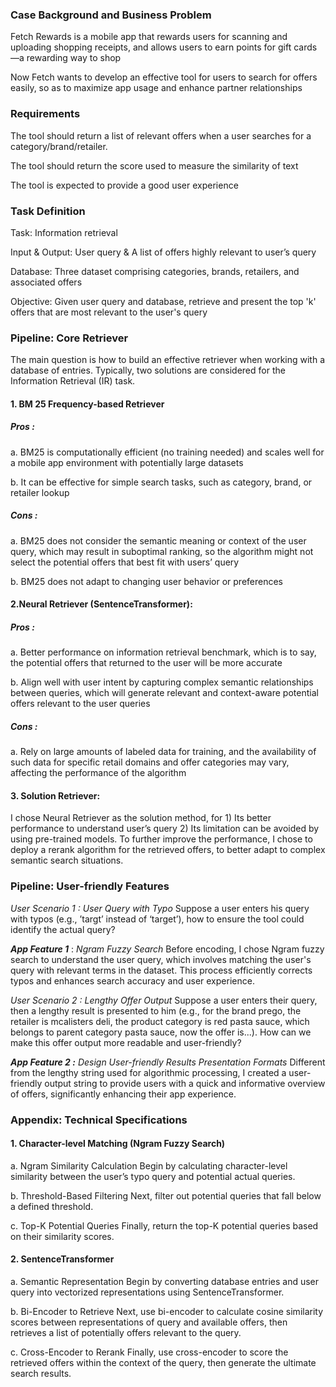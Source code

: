 ### Case Background and Business Problem

Fetch Rewards is a mobile app that rewards users for scanning and uploading shopping receipts,
and allows users to earn points for gift cards—a rewarding way to shop

Now Fetch wants to develop an effective tool for users to search for offers easily, so as to maximize
app usage and enhance partner relationships

### Requirements

The tool should return a list of relevant offers when a user searches for a category/brand/retailer.

The tool should return the score used to measure the similarity of text

The tool is expected to provide a good user experience

### Task Definition

Task: Information retrieval

Input & Output: User query & A list of offers highly relevant to user’s query

Database: Three dataset comprising categories, brands, retailers, and associated offers

Objective: Given user query and database, retrieve and present the top 'k' offers that are most
relevant to the user's query

### Pipeline: Core Retriever

The main question is how to build an effective retriever when working with a database of entries.
Typically, two solutions are considered for the Information Retrieval (IR) task.

#### 1. BM 25 Frequency-based Retriever 
##### Pros : 
a. BM25 is computationally efficient (no training needed) and scales well for a mobile app
       environment with potentially large datasets
       
b. It can be effective for simple search tasks, such as category, brand, or retailer lookup
##### Cons : 
a. BM25 does not consider the semantic meaning or context of the user query, which may
       result in suboptimal ranking, so the algorithm might not select the potential offers that
       best fit with users’ query
       
b. BM25 does not adapt to changing user behavior or preferences

#### 2.Neural Retriever (SentenceTransformer): 
##### Pros : 
a. Better performance on information retrieval benchmark, which is to say, the potential
       offers that returned to the user will be more accurate
       
b. Align well with user intent by capturing complex semantic relationships between queries,
       which will generate relevant and context-aware potential offers relevant to the user
       queries
##### Cons : 
a. Rely on large amounts of labeled data for training, and the availability of such data for
       specific retail domains and offer categories may vary, affecting the performance of the
       algorithm

#### 3. Solution Retriever: 
I chose Neural Retriever as the solution method, for 1) Its better performance to understand user’s
query 2) Its limitation can be avoided by using pre-trained models. 
To further improve the performance, I chose to deploy a rerank algorithm for the retrieved offers,
to better adapt to complex semantic search situations.

### Pipeline: User-friendly Features
_User Scenario 1 : User Query with Typo_
Suppose a user enters his query with typos (e.g., ’targt’ instead of ‘target’), how to ensure the tool
could identify the actual query?

**_App Feature 1_** : _Ngram Fuzzy Search_
Before encoding, I chose Ngram fuzzy search to understand the user query, which involves
matching the user's query with relevant terms in the dataset. This process efficiently corrects typos
and enhances search accuracy and user experience.

_User Scenario 2 : Lengthy Offer Output_
Suppose a user enters their query, then a lengthy result is presented to him (e.g., for the brand
prego, the retailer is mcalisters deli, the product category is red pasta sauce, which belongs to
parent category pasta sauce, now the offer is...).
How can we make this offer output more readable and user-friendly?

**_App Feature 2 :_** _Design User-friendly Results Presentation Formats_
Different from the lengthy string used for algorithmic processing, I created a user-friendly output
string to provide users with a quick and informative overview of offers, significantly enhancing their
app experience.


### Appendix: Technical Specifications
#### 1. Character-level Matching (Ngram Fuzzy Search) 
a. Ngram Similarity Calculation
Begin by calculating character-level similarity between the user’s typo query and potential actual queries.

b. Threshold-Based Filtering
Next, filter out potential queries that fall below a defined threshold.

c. Top-K Potential Queries
Finally, return the top-K potential queries based on their similarity scores.

#### 2. SentenceTransformer 
a. Semantic Representation
Begin by converting database entries and user query into vectorized representations using SentenceTransformer.

b. Bi-Encoder to Retrieve
Next, use bi-encoder to calculate cosine similarity scores between representations of query and available offers, then retrieves a list of potentially offers relevant to the query.

c. Cross-Encoder to Rerank
Finally, use cross-encoder to score the retrieved offers within the context of the query, then generate the ultimate search results.